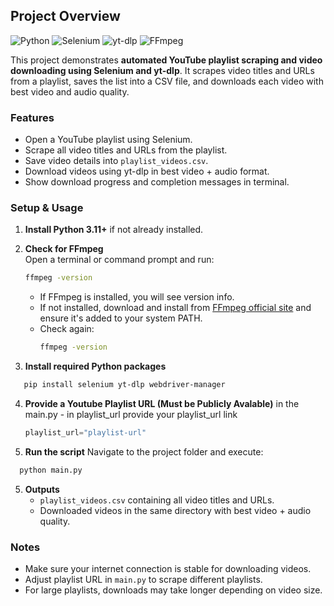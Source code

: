 ## Project Overview

![Python](https://img.shields.io/badge/Python-3.11-blue?logo=python&logoColor=white) ![Selenium](https://img.shields.io/badge/Selenium-WebDriver-green?logo=selenium&logoColor=white) ![yt-dlp](https://img.shields.io/badge/yt--dlp-latest-orange) ![FFmpeg](https://img.shields.io/badge/FFmpeg-required-red)

This project demonstrates **automated YouTube playlist scraping and video downloading using Selenium and yt-dlp**. It scrapes video titles and URLs from a playlist, saves the list into a CSV file, and downloads each video with best video and audio quality.

### Features

- Open a YouTube playlist using Selenium.
- Scrape all video titles and URLs from the playlist.
- Save video details into `playlist_videos.csv`.
- Download videos using yt-dlp in best video + audio format.
- Show download progress and completion messages in terminal.

### Setup & Usage

1. **Install Python 3.11+** if not already installed.

2. **Check for FFmpeg**  
   Open a terminal or command prompt and run:

   ```bash
   ffmpeg -version
   ```

   - If FFmpeg is installed, you will see version info.
   - If not installed, download and install from [FFmpeg official site](https://ffmpeg.org/download.html) and ensure it's added to your system PATH.
   - Check again:
     ```bash
     ffmpeg -version
     ```

3. **Install required Python packages**

```bash
   pip install selenium yt-dlp webdriver-manager

```

4. **Provide a Youtube Playlist URL (Must be Publicly Avalable)**
   in the main.py - in playlist_url provide your playlist_url link
   ```python
   playlist_url="playlist-url"
   ```
5. **Run the script**
   Navigate to the project folder and execute:

```bash
  python main.py
```

5. **Outputs**
   - `playlist_videos.csv` containing all video titles and URLs.
   - Downloaded videos in the same directory with best video + audio quality.

### Notes

- Make sure your internet connection is stable for downloading videos.
- Adjust playlist URL in `main.py` to scrape different playlists.
- For large playlists, downloads may take longer depending on video size.

```

```
